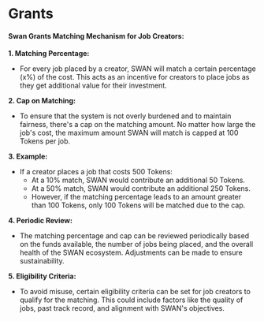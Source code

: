 # Grants

#### **Swan Grants Matching Mechanism for Job Creators:**

**1. Matching Percentage:**

* For every job placed by a creator, SWAN will match a certain percentage (x%) of the cost. This acts as an incentive for creators to place jobs as they get additional value for their investment.

**2. Cap on Matching:**

* To ensure that the system is not overly burdened and to maintain fairness, there's a cap on the matching amount. No matter how large the job's cost, the maximum amount SWAN will match is capped at 100 Tokens per job.

**3. Example:**

* If a creator places a job that costs 500 Tokens:
  * At a 10% match, SWAN would contribute an additional 50 Tokens.
  * At a 50% match, SWAN would contribute an additional 250 Tokens.
  * However, if the matching percentage leads to an amount greater than 100 Tokens, only 100 Tokens will be matched due to the cap.

**4. Periodic Review:**

* The matching percentage and cap can be reviewed periodically based on the funds available, the number of jobs being placed, and the overall health of the SWAN ecosystem. Adjustments can be made to ensure sustainability.

**5. Eligibility Criteria:**

* To avoid misuse, certain eligibility criteria can be set for job creators to qualify for the matching. This could include factors like the quality of jobs, past track record, and alignment with SWAN's objectives.
